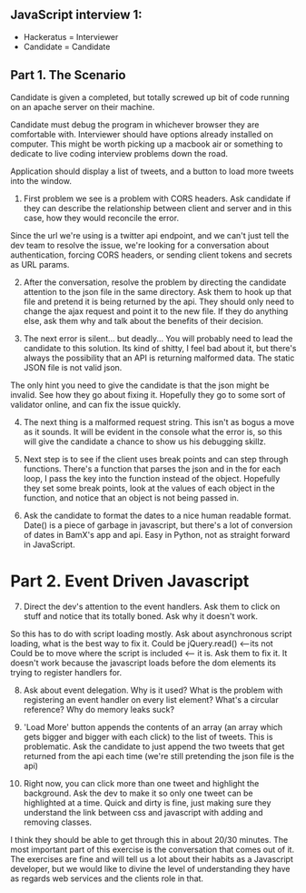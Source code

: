 JavaScript interview 1:
-----------------------

* Hackeratus = Interviewer
* Candidate = Candidate

Part 1. The Scenario
--------------------

Candidate is given a completed, but totally screwed up bit of code running on an apache server on their machine.

Candidate must debug the program in whichever browser they are comfortable with. Interviewer should have options already installed on computer. This might be worth picking up a macbook air or something to dedicate to live coding interview problems down the road.

Application should display a list of tweets, and a button to load more tweets into the window.

1. First problem we see is a problem with CORS headers. Ask candidate if they can describe the relationship between client and server and in this case, how they would reconcile the error.

Since the url we're using is a twitter api endpoint, and we can't just tell the dev team to resolve the issue, we're looking for a conversation about authentication, forcing CORS headers, or sending client tokens and secrets as URL params. 


2. After the conversation, resolve the problem by directing the candidate attention to the json file in the same directory. Ask them to hook up that file and pretend it is being returned by the api. They should only need to change the ajax request and point it to the new file. If they do anything else, ask them why and talk about the benefits of their decision.


3. The next error is silent... but deadly... You will probably need to lead the candidate to this solution. Its kind of shitty, I feel bad about it, but there's always the possibility that an API is returning malformed data. The static JSON file is not valid json. 

The only hint you need to give the candidate is that the json might be invalid. See how they go about fixing it. Hopefully they go to some sort of validator online, and can fix the issue quickly.


4. The next thing is a malformed request string. This isn't as bogus a move as it sounds. It will be evident in the console what the error is, so this will give the candidate a chance to show us his debugging skillz.


5. Next step is to see if the client uses break points and can step through functions. There's a function that parses the json and in the for each loop, I pass the key into the function instead of the object. Hopefully they set some break points, look at the values of each object in the function, and notice that an object is not being passed in.


6. Ask the candidate to format the dates to a nice human readable format. Date() is a piece of garbage in javascript, but there's a lot of conversion of dates in BamX's app and api. Easy in Python, not as straight forward in JavaScript.



Part 2. Event Driven Javascript
=====

7. Direct the dev's attention to the event handlers. Ask them to click on stuff and notice that its totally boned. Ask why it doesn't work.

So this has to do with script loading mostly. Ask about asynchronous script loading, what is the best way to fix it. Could be jQuery.read() <--its not   Could be to move where the script is included <-- it is.  Ask them to fix it.   It doesn't work because the javascript loads before the dom elements its trying to register handlers for.


8. Ask about event delegation. Why is it used? What is the problem with registering an event handler on every list element?  What's a circular reference? Why do memory leaks suck?


9. 'Load More' button appends the contents of an array (an array which gets bigger and bigger with each click) to the list of tweets. This is problematic. Ask the candidate to just append the two tweets that get returned from the api each time (we're still pretending the json file is the api)


10. Right now, you can click more than one tweet and highlight the background. Ask the dev to make it so only one tweet can be highlighted at a time. Quick and dirty is fine, just making sure they understand the link between css and javascript with adding and removing classes. 



I think they should be able to get through this in about 20/30 minutes. The most important part of this exercise is the conversation that comes out of it. The exercises are fine and will tell us a lot about their habits as a Javascript developer, but we would like to divine the level of understanding they have as regards web services and the clients role in that.
